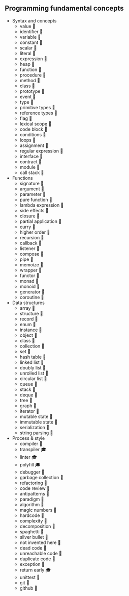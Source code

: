 ## Programming fundamental concepts

- Syntax and concepts
  - value 🙋
  - identifier 🙋
  - variable 🙋
  - constant 🙋
  - scalar 🙋
  - literal 🙋
  - expression 🙋
  - heap 🙋
  - function 🙋
  - procedure 🙋
  - method 🙋
  - class 🙋
  - prototype 🙋
  - event 🙋
  - type 🙋
  - primitive types 🙋
  - reference types 🙋
  - flag 🙋
  - lexical scope 🙋
  - code block 🙋
  - conditions 🙋
  - loops 🙋
  - assignment 🙋
  - regular expression 🙋
  - interface 🙋
  - contract 🙋
  - module 🙋
  - call stack 🙋
- Functions
  - signature 🙋
  - argument 🙋
  - parameter 🙋
  - pure function 🙋
  - lambda expression 🙋
  - side effects 🙋
  - closure 🙋
  - partial application 🙋
  - curry 🙋
  - higher order 🙋
  - recursion 🙋
  - callback 🙋
  - listener 🙋
  - compose 🙋
  - pipe 🙋
  - memoize 🙋
  - wrapper 🙋
  - functor 🙋
  - monad 🙋
  - monoid 🙋
  - generator 🙋
  - coroutine 🙋
- Data structures
  - array 🙋
  - structure 🙋
  - record 🙋
  - enum 🙋
  - instance 🙋
  - object 🙋
  - class 🙋
  - collection 🙋
  - set 🙋
  - hash table 🙋
  - linked list 🙋
  - doubly list 🙋
  - unrolled list 🙋
  - circular list 🙋
  - queue 🙋
  - stack 🙋
  - deque 🙋
  - tree 🙋
  - graph 🙋
  - iterator 🙋
  - mutable state 🙋
  - immutable state 🙋
  - serialization 🙋
  - string parsing 🙋
- Process & style
  - compiler 🙋
  - transpiler 🎓
  - linter 🎓
  - polyfill 🎓
  - debugger 🙋
  - garbage collection 🙋
  - refactoring 🙋
  - code review 🙋
  - antipatterns 🙋
  - paradigm 🙋
  - algorithm 🙋
  - magic numbers 🙋
  - hardcode 🙋
  - complexity 🙋
  - decomposition 🙋
  - spaghetti 🙋
  - silver bullet 🙋
  - not invented here 🙋
  - dead code 🙋
  - unreachable code 🙋
  - duplicate code 🙋
  - exception 🙋
  - return early 🎓
  - unittest 🙋
  - git 🙋
  - github 🙋
